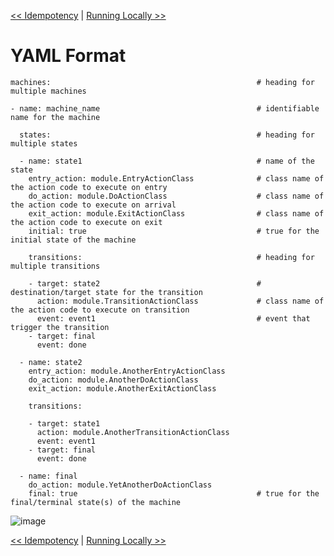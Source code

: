 <!--
Copyright 2016-2017 Workiva Inc.

Licensed under the Apache License, Version 2.0 (the "License");
you may not use this file except in compliance with the License.
You may obtain a copy of the License at

    http://www.apache.org/licenses/LICENSE-2.0

Unless required by applicable law or agreed to in writing, software
distributed under the License is distributed on an "AS IS" BASIS,
WITHOUT WARRANTIES OR CONDITIONS OF ANY KIND, either express or implied.
See the License for the specific language governing permissions and
limitations under the License.
-->

[<< Idempotency](IDEMPOTENCY.md) | [Running Locally >>](LOCAL.md)

# YAML Format

    machines:                                              # heading for multiple machines
    
    - name: machine_name                                   # identifiable name for the machine
    
      states:                                              # heading for multiple states
    
      - name: state1                                       # name of the state
        entry_action: module.EntryActionClass              # class name of the action code to execute on entry
        do_action: module.DoActionClass                    # class name of the action code to execute on arrival
        exit_action: module.ExitActionClass                # class name of the action code to execute on exit
        initial: true                                      # true for the initial state of the machine
        
        transitions:                                       # heading for multiple transitions
        
        - target: state2                                   # destination/target state for the transition
          action: module.TransitionActionClass             # class name of the action code to execute on transition
          event: event1                                    # event that trigger the transition
        - target: final
          event: done
    
      - name: state2
        entry_action: module.AnotherEntryActionClass
        do_action: module.AnotherDoActionClass
        exit_action: module.AnotherExitActionClass
        
        transitions:
        
        - target: state1
          action: module.AnotherTransitionActionClass
          event: event1
        - target: final
          event: done
    
      - name: final
        do_action: module.YetAnotherDoActionClass
        final: true                                        # true for the final/terminal state(s) of the machine                        


![image](https://chart.googleapis.com/chart?cht=gv&chl=digraph+G+%7B%0Alabel%3D%22machine_name%22%0Alabelloc%3D%22t%22%0A%22__start__%22+%5Blabel%3D%22start%22%2Cshape%3Dcircle%2Cstyle%3Dfilled%2Cfillcolor%3Dblack%2Cfontcolor%3Dwhite%2Cfontsize%3D9%5D%3B%0A%22state1%22+%5Bshape%3DMrecord%2Clabel%3D%22%7Bstate1%7Centry%2F+module.EntryActionClass%5Cldo%2F+module.DoActionClass%5Clexit%2F+module.ExitActionClass%7D%22%5D%3B%0A%22__start__%22+-%3E+%22state1%22+%5Blabel%3D%22%22%5D%0A%22state1%22+-%3E+%22state2%22+%5Blabel%3D%22event1%2F+module.TransitionActionClass%22%5D%3B%0A%22state1%22+-%3E+%22final%22+%5Blabel%3D%22done%22%5D%3B%0A%22state2%22+%5Bshape%3DMrecord%2Clabel%3D%22%7Bstate2%7Centry%2F+module.AnotherEntryActionClass%5Cldo%2F+module.AnotherDoActionClass%5Clexit%2F+module.AnotherExitActionClass%7D%22%5D%3B%0A%22state2%22+-%3E+%22state1%22+%5Blabel%3D%22event1%2F+module.AnotherTransitionActionClass%22%5D%3B%0A%22state2%22+-%3E+%22final%22+%5Blabel%3D%22done%22%5D%3B%0A%22final%22+%5Bshape%3DMrecord%2Clabel%3D%22%7Bfinal%7Cdo%2F+module.YetAnotherDoActionClass%7D%22%5D%3B%0A%22final%22+-%3E+%22__end__%22+%5Blabel%3D%22%22%5D%0A%22__end__%22+%5Blabel%3D%22end%22%2Cshape%3Ddoublecircle%2Cstyle%3Dfilled%2Cfillcolor%3Dblack%2Cfontcolor%3Dwhite%2Cfontsize%3D9%5D%3B%0A%7D)

[<< Idempotency](IDEMPOTENCY.md) | [Running Locally >>](LOCAL.md)
